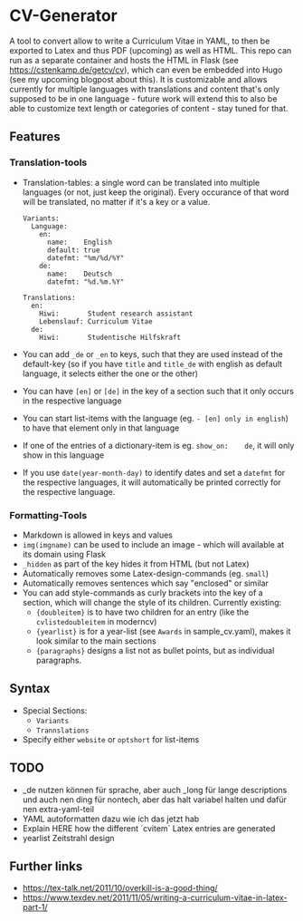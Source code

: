 # CV-Generator

A tool to convert allow to write a Curriculum Vitae in YAML, to then be exported to Latex and thus PDF (upcoming) as well as HTML. This repo can run as a separate container and hosts the HTML in Flask (see https://cstenkamp.de/getcv/cv), which can even be embedded into Hugo (see my upcoming blogpost about this). It is customizable and allows currently for multiple languages with translations and content that's only supposed to be in one language - future work will extend this to also be able to customize text length or categories of content - stay tuned for that. 

## Features

### Translation-tools

* Translation-tables: a single word can be translated into multiple languages (or not, just keep the original). Every occurance of that word will be translated, no matter if it's a key or a value.
    ```
    Variants:
      Language:
        en:
          name:    English
          default: true
          datefmt: "%m/%d/%Y"
        de:
          name:    Deutsch
          datefmt: "%d.%m.%Y"
    
    Translations:
      en:
        Hiwi:       Student research assistant
        Lebenslauf: Curriculum Vitae
      de:
        Hiwi:       Studentische Hilfskraft
    ```
  
* You can add `_de` or `_en` to keys, such that they are used instead of the default-key (so if you have `title` and `title_de` with english as default language, it selects either the one or the other)
* You can have `[en]` or `[de]` in the key of a section such that it only occurs in the respective language
* You can start list-items with the language (eg. `- [en] only in english`) to have that element only in that language
* If one of the entries of a dictionary-item is eg. `show_on:    de`, it will only show in this language
* If you use `date(year-month-day)` to identify dates and set a `datefmt` for the respective languages, it will automatically be printed correctly for the respective language.

### Formatting-Tools

* Markdown is allowed in keys and values
* `img(imgname)` can be used to include an image - which will available at its domain using Flask
* `_hidden` as part of the key hides it from HTML (but not Latex)
* Automatically removes some Latex-design-commands (eg. `small`)
* Automatically removes sentences which say "enclosed" or similar
* You can add style-commands as curly brackets into the key of a section, which will change the style of its children. Currently existing:
  * `{doubleitem}` is to have two children for an entry (like the `cvlistedoubleitem` in moderncv) 
  * `{yearlist}` is for a year-list (see `Awards` in sample_cv.yaml), makes it look similar to the main sections
  * `{paragraphs}` designs a list not as bullet points, but as individual paragraphs.

## Syntax

* Special Sections: 
  * `Variants`
  * `Trannslations`
* Specify either `website` or `optshort` for list-items

## TODO

* _de nutzen können für sprache, aber auch _long für lange descriptions und auch nen ding für nontech, aber das halt variabel halten und dafür nen extra-yaml-teil 
* YAML autoformatten dazu wie ich das jetzt hab
* Explain HERE how the different ´cvitem` Latex entries are generated
* yearlist Zeitstrahl design

## Further links

* https://tex-talk.net/2011/10/overkill-is-a-good-thing/
* https://www.texdev.net/2011/11/05/writing-a-curriculum-vitae-in-latex-part-1/